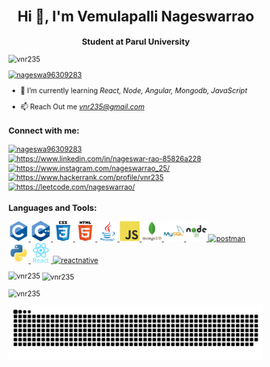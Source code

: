 <h1 align="center">Hi 👋, I'm Vemulapalli Nageswarrao</h1>
<h3 align="center">Student at Parul University</h3>

<p align="left"> <img src="https://komarev.com/ghpvc/?username=vnr235&label=Profile%20views&color=0e75b6&style=flat" alt="vnr235" /> </p>

<p align="left"> <a href="https://twitter.com/nageswa96309283" target="blank"><img src="https://img.shields.io/twitter/follow/nageswa96309283?logo=twitter&style=for-the-badge" alt="nageswa96309283" /></a> </p>

- 🌱 I’m currently learning *React, Node, Angular, Mongodb, JavaScript*

- 📫 Reach Out me *vnr235@gmail.com*

<h3 align="left">Connect with me:</h3>
<p align="left">
<a href="https://twitter.com/nageswa96309283" target="blank"><img align="center" src="https://raw.githubusercontent.com/rahuldkjain/github-profile-readme-generator/master/src/images/icons/Social/twitter.svg" alt="nageswa96309283" height="30" width="40" /></a>
<a href="https://linkedin.com/in/nageswar-rao-85826a228" target="blank"><img align="center" src="https://raw.githubusercontent.com/rahuldkjain/github-profile-readme-generator/master/src/images/icons/Social/linked-in-alt.svg" alt="https://www.linkedin.com/in/nageswar-rao-85826a228" height="30" width="40" /></a>
<a href="https://instagram.com/nageswarrao_25/" target="blank"><img align="center" src="https://raw.githubusercontent.com/rahuldkjain/github-profile-readme-generator/master/src/images/icons/Social/instagram.svg" alt="https://www.instagram.com/nageswarrao_25/" height="30" width="40" /></a>
<a href="https://www.hackerrank.com/profile/vnr235" target="blank"><img align="center" src="https://raw.githubusercontent.com/rahuldkjain/github-profile-readme-generator/master/src/images/icons/Social/hackerrank.svg" alt="https://www.hackerrank.com/profile/vnr235" height="30" width="40" /></a>
<a href="https://www.leetcode.com/nageswarrao/" target="blank"><img align="center" src="https://raw.githubusercontent.com/rahuldkjain/github-profile-readme-generator/master/src/images/icons/Social/leet-code.svg" alt="https://leetcode.com/nageswarrao/" height="30" width="40" /></a>
</p>

<h3 align="left">Languages and Tools:</h3>
<p align="left"> <a href="https://www.cprogramming.com/" target="_blank" rel="noreferrer"> <img src="https://raw.githubusercontent.com/devicons/devicon/master/icons/c/c-original.svg" alt="c" width="40" height="40"/> </a> <a href="https://www.w3schools.com/cpp/" target="_blank" rel="noreferrer"> <img src="https://raw.githubusercontent.com/devicons/devicon/master/icons/cplusplus/cplusplus-original.svg" alt="cplusplus" width="40" height="40"/> </a> <a href="https://www.w3schools.com/css/" target="_blank" rel="noreferrer"> <img src="https://raw.githubusercontent.com/devicons/devicon/master/icons/css3/css3-original-wordmark.svg" alt="css3" width="40" height="40"/> </a> <a href="https://www.w3.org/html/" target="_blank" rel="noreferrer"> <img src="https://raw.githubusercontent.com/devicons/devicon/master/icons/html5/html5-original-wordmark.svg" alt="html5" width="40" height="40"/> </a> <a href="https://www.java.com" target="_blank" rel="noreferrer"> <img src="https://raw.githubusercontent.com/devicons/devicon/master/icons/java/java-original.svg" alt="java" width="40" height="40"/> </a> <a href="https://developer.mozilla.org/en-US/docs/Web/JavaScript" target="_blank" rel="noreferrer"> <img src="https://raw.githubusercontent.com/devicons/devicon/master/icons/javascript/javascript-original.svg" alt="javascript" width="40" height="40"/> </a> <a href="https://www.mongodb.com/" target="_blank" rel="noreferrer"> <img src="https://raw.githubusercontent.com/devicons/devicon/master/icons/mongodb/mongodb-original-wordmark.svg" alt="mongodb" width="40" height="40"/> </a> <a href="https://www.mysql.com/" target="_blank" rel="noreferrer"> <img src="https://raw.githubusercontent.com/devicons/devicon/master/icons/mysql/mysql-original-wordmark.svg" alt="mysql" width="40" height="40"/> </a> <a href="https://nodejs.org" target="_blank" rel="noreferrer"> <img src="https://raw.githubusercontent.com/devicons/devicon/master/icons/nodejs/nodejs-original-wordmark.svg" alt="nodejs" width="40" height="40"/> </a>  <a href="https://postman.com" target="_blank" rel="noreferrer"> <img src="https://www.vectorlogo.zone/logos/getpostman/getpostman-icon.svg" alt="postman" width="40" height="40"/> </a> <a href="https://www.python.org" target="_blank" rel="noreferrer"> <img src="https://raw.githubusercontent.com/devicons/devicon/master/icons/python/python-original.svg" alt="python" width="40" height="40"/> </a> <a href="https://reactjs.org/" target="_blank" rel="noreferrer"> <img src="https://raw.githubusercontent.com/devicons/devicon/master/icons/react/react-original-wordmark.svg" alt="react" width="40" height="40"/> </a> <a href="https://reactnative.dev/" target="_blank" rel="noreferrer"> <img src="https://reactnative.dev/img/header_logo.svg" alt="reactnative" width="40" height="40"/> </a> </p>

<p><img align="left" src="https://github-readme-stats.vercel.app/api/top-langs?username=vnr235&show_icons=true&locale=en&layout=compact" alt="vnr235" /></p>

<p>&nbsp;<img align="center" src="https://github-readme-stats.vercel.app/api?username=vnr235&show_icons=true&locale=en" alt="vnr235" /></p>

<p><img align="center" src="https://github-readme-streak-stats.herokuapp.com/?user=vnr235&" alt="vnr235" /></p>

<img src="https://raw.githubusercontent.com/vnr235/vnr235/output/snake.svg" alt="Snake animation" />
